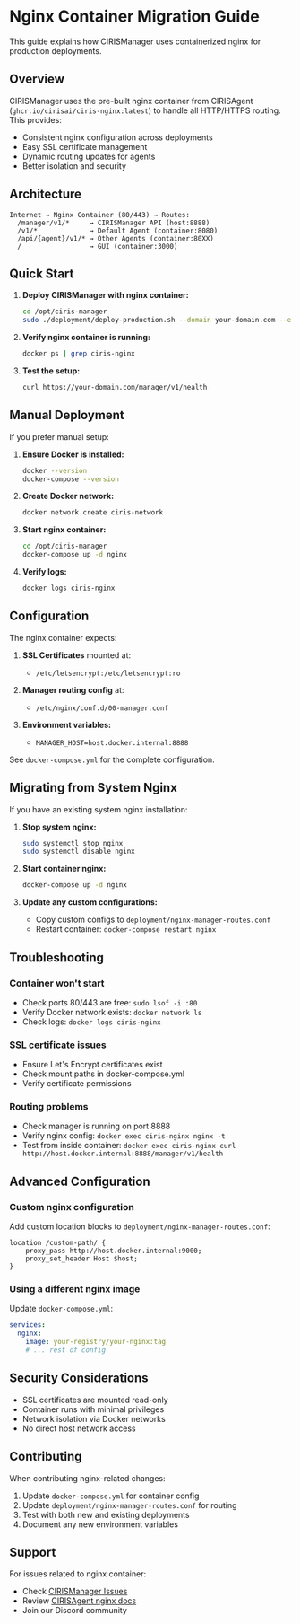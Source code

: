 # Nginx Container Migration Guide

This guide explains how CIRISManager uses containerized nginx for production deployments.

## Overview

CIRISManager uses the pre-built nginx container from CIRISAgent (`ghcr.io/cirisai/ciris-nginx:latest`) to handle all HTTP/HTTPS routing. This provides:

- Consistent nginx configuration across deployments
- Easy SSL certificate management
- Dynamic routing updates for agents
- Better isolation and security

## Architecture

```
Internet → Nginx Container (80/443) → Routes:
  /manager/v1/*     → CIRISManager API (host:8888)
  /v1/*             → Default Agent (container:8080)
  /api/{agent}/v1/* → Other Agents (container:80XX)
  /                 → GUI (container:3000)
```

## Quick Start

1. **Deploy CIRISManager with nginx container:**
   ```bash
   cd /opt/ciris-manager
   sudo ./deployment/deploy-production.sh --domain your-domain.com --email your-email@example.com
   ```

2. **Verify nginx container is running:**
   ```bash
   docker ps | grep ciris-nginx
   ```

3. **Test the setup:**
   ```bash
   curl https://your-domain.com/manager/v1/health
   ```

## Manual Deployment

If you prefer manual setup:

1. **Ensure Docker is installed:**
   ```bash
   docker --version
   docker-compose --version
   ```

2. **Create Docker network:**
   ```bash
   docker network create ciris-network
   ```

3. **Start nginx container:**
   ```bash
   cd /opt/ciris-manager
   docker-compose up -d nginx
   ```

4. **Verify logs:**
   ```bash
   docker logs ciris-nginx
   ```

## Configuration

The nginx container expects:

1. **SSL Certificates** mounted at:
   - `/etc/letsencrypt:/etc/letsencrypt:ro`

2. **Manager routing config** at:
   - `/etc/nginx/conf.d/00-manager.conf`

3. **Environment variables:**
   - `MANAGER_HOST=host.docker.internal:8888`

See `docker-compose.yml` for the complete configuration.

## Migrating from System Nginx

If you have an existing system nginx installation:

1. **Stop system nginx:**
   ```bash
   sudo systemctl stop nginx
   sudo systemctl disable nginx
   ```

2. **Start container nginx:**
   ```bash
   docker-compose up -d nginx
   ```

3. **Update any custom configurations:**
   - Copy custom configs to `deployment/nginx-manager-routes.conf`
   - Restart container: `docker-compose restart nginx`

## Troubleshooting

### Container won't start
- Check ports 80/443 are free: `sudo lsof -i :80`
- Verify Docker network exists: `docker network ls`
- Check logs: `docker logs ciris-nginx`

### SSL certificate issues
- Ensure Let's Encrypt certificates exist
- Check mount paths in docker-compose.yml
- Verify certificate permissions

### Routing problems
- Check manager is running on port 8888
- Verify nginx config: `docker exec ciris-nginx nginx -t`
- Test from inside container: `docker exec ciris-nginx curl http://host.docker.internal:8888/manager/v1/health`

## Advanced Configuration

### Custom nginx configuration
Add custom location blocks to `deployment/nginx-manager-routes.conf`:

```nginx
location /custom-path/ {
    proxy_pass http://host.docker.internal:9000;
    proxy_set_header Host $host;
}
```

### Using a different nginx image
Update `docker-compose.yml`:

```yaml
services:
  nginx:
    image: your-registry/your-nginx:tag
    # ... rest of config
```

## Security Considerations

- SSL certificates are mounted read-only
- Container runs with minimal privileges
- Network isolation via Docker networks
- No direct host network access

## Contributing

When contributing nginx-related changes:

1. Update `docker-compose.yml` for container config
2. Update `deployment/nginx-manager-routes.conf` for routing
3. Test with both new and existing deployments
4. Document any new environment variables

## Support

For issues related to nginx container:
- Check [CIRISManager Issues](https://github.com/CIRISAI/CIRISManager/issues)
- Review [CIRISAgent nginx docs](https://github.com/CIRISAI/CIRISAgent/tree/main/docker/nginx)
- Join our Discord community